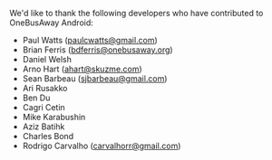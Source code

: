 We'd like to thank the following developers who have contributed to OneBusAway Android:

* Paul Watts (paulcwatts@gmail.com)
* Brian Ferris (bdferris@onebusaway.org)
* Daniel Welsh
* Arno Hart (ahart@skuzme.com)
* Sean Barbeau (sjbarbeau@gmail.com)
* Ari Rusakko
* Ben Du
* Cagri Cetin
* Mike Karabushin
* Aziz Batihk
* Charles Bond
* Rodrigo Carvalho (carvalhorr@gmail.com)